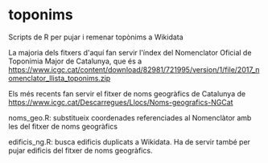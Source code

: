 # toponims
Scripts de R per pujar i remenar topònims a Wikidata

La majoria dels fitxers d'aquí fan servir l'índex del Nomenclator Oficial de Toponímia Major de Catalunya, que és a https://www.icgc.cat/content/download/82981/721995/version/1/file/2017_nomenclator_llista_toponims.zip

Els més recents fan servir el fitxer de noms geogràfics de Catalunya de https://www.icgc.cat/Descarregues/Llocs/Noms-geografics-NGCat

noms_geo.R: substitueix coordenades referenciades al Nomenclàtor amb les del fitxer de noms geogràfics

edificis_ng.R: busca edificis duplicats a Wikidata. Ha de servir també per pujar edificis del fitxer de noms geogràfics.
